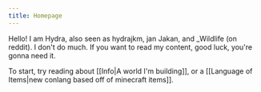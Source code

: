 ```yaml
---
title: Homepage
---
```


Hello! I am Hydra, also seen as hydrajkm, jan Jakan, and \_Wildlife (on reddit). I don't do much. If you want to read my content, good luck, you're gonna need it.

To start, try reading about [[Info|A world I'm building]], or a [[Language of Items|new conlang based off of minecraft items]].
